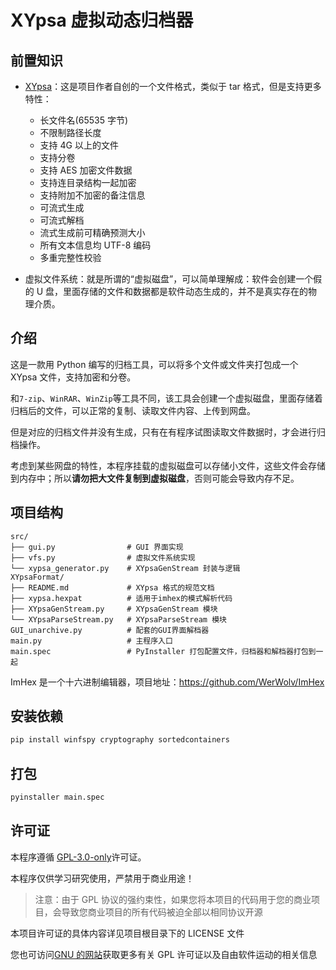 # XYpsa 虚拟动态归档器

## 前置知识

- [XYpsa](XYpsaFormat/README.md)：这是项目作者自创的一个文件格式，类似于 tar 格式，但是支持更多特性：

  - 长文件名(65535 字节)
  - 不限制路径长度
  - 支持 4G 以上的文件
  - 支持分卷
  - 支持 AES 加密文件数据
  - 支持连目录结构一起加密
  - 支持附加不加密的备注信息
  - 可流式生成
  - 可流式解档
  - 流式生成前可精确预测大小
  - 所有文本信息均 UTF-8 编码
  - 多重完整性校验

- 虚拟文件系统：就是所谓的“虚拟磁盘”，可以简单理解成：软件会创建一个假的 U 盘，里面存储的文件和数据都是软件动态生成的，并不是真实存在的物理介质。

## 介绍

这是一款用 Python 编写的归档工具，可以将多个文件或文件夹打包成一个 XYpsa 文件，支持加密和分卷。

和`7-zip`、`WinRAR`、`WinZip`等工具不同，该工具会创建一个虚拟磁盘，里面存储着归档后的文件，可以正常的复制、读取文件内容、上传到网盘。

但是对应的归档文件并没有生成，只有在有程序试图读取文件数据时，才会进行归档操作。

考虑到某些网盘的特性，本程序挂载的虚拟磁盘可以存储小文件，这些文件会存储到内存中；所以**请勿把大文件复制到虚拟磁盘**，否则可能会导致内存不足。

## 项目结构

```
src/
├── gui.py                # GUI 界面实现
├── vfs.py                # 虚拟文件系统实现
└── xypsa_generator.py    # XYpsaGenStream 封装与逻辑
XYpsaFormat/
├── README.md             # XYpsa 格式的规范文档
├── xypsa.hexpat          # 适用于imhex的模式解析代码
├── XYpsaGenStream.py     # XYpsaGenStream 模块
└── XYpsaParseStream.py   # XYpsaParseStream 模块
GUI_unarchive.py          # 配套的GUI界面解档器
main.py                   # 主程序入口
main.spec                 # PyInstaller 打包配置文件，归档器和解档器打包到一起
```

ImHex 是一个十六进制编辑器，项目地址：https://github.com/WerWolv/ImHex

## 安装依赖

```sh
pip install winfspy cryptography sortedcontainers
```

## 打包

```sh
pyinstaller main.spec
```

## 许可证

本程序遵循 [GPL-3.0-only](https://opensource.org/license/gpl-3-0/)许可证。

本程序仅供学习研究使用，严禁用于商业用途！

> 注意：由于 GPL 协议的强约束性，如果您将本项目的代码用于您的商业项目，会导致您商业项目的所有代码被迫全部以相同协议开源

本项目许可证的具体内容详见项目根目录下的 LICENSE 文件

您也可访问[GNU 的网站](https://www.gnu.org/licenses/)获取更多有关 GPL 许可证以及自由软件运动的相关信息
